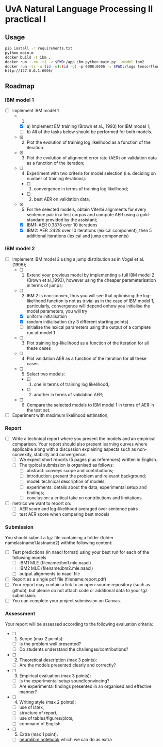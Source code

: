 # UvA Natural Language Processing II practical I

## Usage

```bash
pip install -r requirements.txt
python main.m
docker build -t ibm .
docker run --rm -ti -v $PWD:/app ibm python main.py --model ibm2
docker run -ti -u (id -u):(id -g) -p 6006:6006 -v $PWD:/logs tensorflow/tensorflow tensorboard --logdir /logs
http://127.0.0.1:6006/
```

## Roadmap

### IBM model 1
- [ ] Implement IBM model 1
    - 1.
        - [x] a) Implement EM training (Brown et al., 1993) for IBM model 1;
        - [ ] b) All of the tasks below should be performed for both models.
    - [x] 2. Plot the evolution of training log likelihood as a function of the iteration.
    - [x] 3. Plot the evolution of alignment error rate (AER) on validation data as a function of the iteration;
    - [ ] 4. Experiment with two criteria for model selection (i.e. deciding on number of training iterations):
        - [ ] 1) convergence in terms of training log likelihood;
        - [ ] 2) best AER on validation data;
    - [x] 5. For the selected models, obtain Viterbi alignments for every sentence pair in a test corpus and compute AER using a gold-standard provided by the assistant;
        - [x] IBM1: AER 0.3378 over 10 iterations
        - [x] IBM2: AER .2428 over 10 iterations (lexical component), then 5 additional iterations (lexical and jump components)

### IBM model 2
- [ ] Implement IBM model 2 using a jump distribution as in Vogel et al. (1996);
    - [ ] 1. Extend your previous model by implementing a full IBM model 2 (Brown et al.,1993), however using the cheaper parameterisation in terms of jumps;
    - [ ] 2. IBM 2 is non-convex, thus you will see that optimising the log-likelihood function is not as trivial as in the case of IBM model 1, particularly, convergence will depend onhow you initialise the model parameters, you will try
        - [x] uniform initialisation
        - [x] random initialisation (try 3 different starting points)
        - [ ] initialise the lexical parameters using the output of a complete run of model 1
    - [ ] 3. Plot training log-likelihood as a function of the iteration for all these cases
    - [ ] 4. Plot validation AER as a function of the iteration for all these cases
    - [ ] 5. Select two models:
        - [ ] 1) one in terms of training log likelihood,
        - [ ] 2) another in terms of validation AER;
    - [ ] 6. Compare the selected models to IBM model 1 in terms of AER in the test set.
- [ ] Experiment with maximum likelihood estimation;

### Report
- [ ] Write a technical report where you present the models and an empirical comparison.   Your report should also present learning curves where applicable along with a discussion explaining aspects such as non-convexity, stability and convergence.
    - [ ] We expect short reports (5 pages plus references) written in English.
    - [ ] The typical submission is organised as follows:
        - [ ] abstract: conveys scope and contributions;
        - [ ] introduction: present the problem and relevant background;
        - [ ] model: technical description of models;
        - [ ] experiments: details about the data, experimental setup and findings;
        - [ ] conclusion: a critical take on contributions and limitations.
- [ ] metrics we want to report on:
    - [ ] AER score and log-likelihood averaged over sentence pairs
    - [ ] test AER score when comparing best models

### Submission
You should submit a tgz file containing a folder (folder namelastname1.lastname2) withthe following content:
- [ ] Test predictions (in naacl format) using your best run for each of the following models
    - [ ] IBM1 MLE (filename:ibm1.mle.naacl)
    - [ ] IBM2 MLE (filename:ibm2.mle.naacl)
    - [ ] output alignments to naacl file
- [ ] Report as a single pdf file (filename:report.pdf)
- [ ] Your report may contain a link to an open-source repository (such as github), but please do not attach code or additional data to your tgz submission.
- [ ] You can complete your project submission on Canvas.

### Assessment
Your report will be assessed according to the following evaluation criteria:
- [ ] 1. Scope (max 2 points):
    - [ ] Is the problem well presented?
    - [ ] Do students understand the challenges/contributions?
- [ ] 2. Theoretical description (max 3 points):
    - [ ] Are the models presented clearly and correctly?
- [ ] 3. Empirical evaluation (max 3 points):
    - [ ] Is the experimental setup sound/convincing?
    - [ ] Are experimental findings presented in an organised and effective manner?
- [ ] 4. Writing style (max 2 points):
    - [ ] use of latex,
    - [ ] structure of report,
    - [ ] use of tables/figures/plots,
    - [ ] command of English.
- [ ] 5. Extra (max 1 point).
    - [ ] [neuralibm notebook](https://uva-slpl.github.io/nlp2/resources/project_ibm/neuralibm.tar.gz) which we can do as extra
